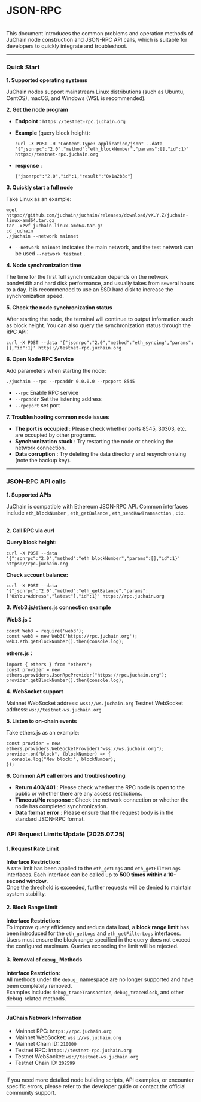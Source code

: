 # JSON-RPC

\
This document introduces the common problems and operation methods of JuChain node construction and JSON-RPC API calls, which is suitable for developers to quickly integrate and troubleshoot.

***

### Quick Start <a href="#jie-dian-da-jian" id="jie-dian-da-jian"></a>

**1. Supported operating systems**

JuChain nodes support mainstream Linux distributions (such as Ubuntu, CentOS), macOS, and Windows (WSL is recommended).

&#x20;**2. Get the node program**

* **Endpoint** : `https://testnet-rpc.juchain.org`
*   **Example** (query block height):

    ```
    curl -X POST -H "Content-Type: application/json" --data '{"jsonrpc":"2.0","method":"eth_blockNumber","params":[],"id":1}' https://testnet-rpc.juchain.org
    ```
*   **response** :

    ```
    {"jsonrpc":"2.0","id":1,"result":"0x1a2b3c"}
    ```

**3. Quickly start a full node**

Take Linux as an example:

```
wget https://github.com/juchain/juchain/releases/download/vX.Y.Z/juchain-linux-amd64.tar.gz
tar -xzvf juchain-linux-amd64.tar.gz
cd juchain
./juchain --network mainnet
```

* `--network mainnet` indicates the main network, and the test network can be used `--network testnet` .

**4. Node synchronization time**

The time for the first full synchronization depends on the network bandwidth and hard disk performance, and usually takes from several hours to a day. It is recommended to use an SSD hard disk to increase the synchronization speed.

**5. Check the node synchronization status**

After starting the node, the terminal will continue to output information such as block height. You can also query the synchronization status through the RPC API:

```
curl -X POST --data '{"jsonrpc":"2.0","method":"eth_syncing","params":[],"id":1}' https://testnet-rpc.juchain.org
```

**6. Open Node RPC Service**

&#x20;Add parameters when starting the node:

```
./juchain --rpc --rpcaddr 0.0.0.0 --rpcport 8545
```

* `--rpc` Enable RPC service
* `--rpcaddr` Set the listening address
* `--rpcport` set port

&#x20;**7. Troubleshooting common node issues**

* **The port is occupied** : Please check whether ports 8545, 30303, etc. are occupied by other programs.
* **Synchronization stuck** : Try restarting the node or checking the network connection.
* **Data corruption** : Try deleting the data directory and resynchronizing (note the backup key).

***

### JSON-RPC API calls <a href="#jsonrpc-api-diao-yong" id="jsonrpc-api-diao-yong"></a>

**1. Supported APIs**

JuChain is compatible with Ethereum JSON-RPC API. Common interfaces include `eth_blockNumber` , `eth_getBalance` , `eth_sendRawTransaction` , etc.

\
**2. Call RPC via curl**

**Query block height:**

```
curl -X POST --data '{"jsonrpc":"2.0","method":"eth_blockNumber","params":[],"id":1}' https://rpc.juchain.org
```

**Check account balance:**

```
curl -X POST --data '{"jsonrpc":"2.0","method":"eth_getBalance","params":["0xYourAddress","latest"],"id":1}' https://rpc.juchain.org
```

**3. Web3.js/ethers.js connection example**

**Web3.js：**

```
const Web3 = require('web3');
const web3 = new Web3('https://rpc.juchain.org');
web3.eth.getBlockNumber().then(console.log);
```

**ethers.js：**

```
import { ethers } from "ethers";
const provider = new ethers.providers.JsonRpcProvider("https://rpc.juchain.org");
provider.getBlockNumber().then(console.log);
```

**4. WebSocket support**

Mainnet WebSocket address: `wss://ws.juchain.org` Testnet WebSocket address: `ws://testnet-ws.juchain.org`

**5. Listen to on-chain events**

&#x20;Take ethers.js as an example:

```
const provider = new ethers.providers.WebSocketProvider("wss://ws.juchain.org");
provider.on("block", (blockNumber) => {
  console.log("New block:", blockNumber);
});
```

**6. Common API call errors and troubleshooting**

* **Return 403/401** : Please check whether the RPC node is open to the public or whether there are any access restrictions.
* **Timeout/No response** : Check the network connection or whether the node has completed synchronization.
* **Data format error** : Please ensure that the request body is in the standard JSON-RPC format.

### API Request Limits Update (2025.07.25)

#### 1. Request Rate Limit

**Interface Restriction:**\
A rate limit has been applied to the `eth_getLogs` and `eth_getFilterLogs` interfaces. Each interface can be called up to **500 times within a 10-second window**.\
Once the threshold is exceeded, further requests will be denied to maintain system stability.

#### 2. Block Range Limit

**Interface Restriction:**\
To improve query efficiency and reduce data load, a **block range limit** has been introduced for the `eth_getLogs` and `eth_getFilterLogs` interfaces.\
Users must ensure the block range specified in the query does not exceed the configured maximum. Queries exceeding the limit will be rejected.

#### 3. Removal of `debug_` Methods

**Interface Restriction:**\
All methods under the `debug_` namespace are no longer supported and have been completely removed.\
Examples include: `debug_traceTransaction`, `debug_traceBlock`, and other debug-related methods.

***

#### JuChain Network Information <a href="#juchain-wang-luo-xin-xi" id="juchain-wang-luo-xin-xi"></a>

* Mainnet RPC: `https://rpc.juchain.org`
* Mainnet  WebSocket: `wss://ws.juchain.org`
* Mainnet Chain ID: `210000`
* Testnet RPC: `https://testnet-rpc.juchain.org`
* Testnet WebSocket: `ws://testnet-ws.juchain.org`
* Testnet Chain ID: `202599`

***

If you need more detailed node building scripts, API examples, or encounter specific errors, please refer to the developer guide or contact the official community support.
